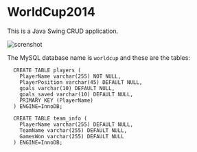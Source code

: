 WorldCup2014
============

This is a Java Swing CRUD application.



![screnshot](https://cloud.githubusercontent.com/assets/8080260/16430655/94a209f8-3d74-11e6-832c-920f707c0f5c.jpg)



The MySQL database name is `worldcup` and these are the tables:

```
  CREATE TABLE players (
    PlayerName varchar(255) NOT NULL,
    PlayerPosition varchar(45) DEFAULT NULL,
    goals varchar(10) DEFAULT NULL,
    goals_saved varchar(10) DEFAULT NULL,
    PRIMARY KEY (PlayerName)
  ) ENGINE=InnoDB;
```

```
  CREATE TABLE team_info (
    PlayerName varchar(255) DEFAULT NULL,
    TeamName varchar(255) DEFAULT NULL,
    GamesWon varchar(255) DEFAULT NULL
  ) ENGINE=InnoDB;
```
